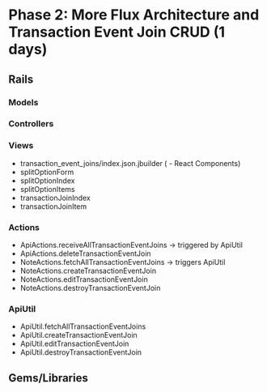 # Phase 2: More Flux Architecture and Transaction Event Join CRUD (1 days)

## Rails
### Models

### Controllers

### Views
* transaction_event_joins/index.json.jbuilder
( - React Components)
* splitOptionForm
* splitOptionIndex
* splitOptionItems
* transactionJoinIndex
* transactionJoinItem

### Actions
* ApiActions.receiveAllTransactionEventJoins -> triggered by ApiUtil
* ApiActions.deleteTransactionEventJoin
* NoteActions.fetchAllTransactionEventJoins -> triggers ApiUtil
* NoteActions.createTransactionEventJoin
* NoteActions.editTransactionEventJoin
* NoteActions.destroyTransactionEventJoin

### ApiUtil
* ApiUtil.fetchAllTransactionEventJoins
* ApiUtil.createTransactionEventJoin
* ApiUtil.editTransactionEventJoin
* ApiUtil.destroyTransactionEventJoin

## Gems/Libraries

